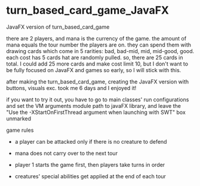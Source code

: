 # turn_based_card_game_JavaFX

JavaFX version of turn_based_card_game

there are 2 players, and mana is the currency of the game. the amount of mana equals the tour number the players are on. they can spend them with drawing cards which come in 5 rarities: bad, bad-mid, mid, mid-good, good. each cost has 5 cards hat are randomly pulled. so, there are 25 cards in total. I could add 25 more cards and make cost limit 10, but I don't want to be fully focused on JavaFX and games so early, so I will stick with this.

after making the turn_based_card_game, creating the JavaFX version with buttons, visuals exc. took me 6 days and I enjoyed it!

if you want to try it out, you have to go to main classes' run configurations and set the VM arguments module path to javaFX library, and
leave the "Use the -XStartOnFirstThread argument when launching with SWT" box unmarked


game rules

- a player can be attacked only if there is no creature to defend

- mana does not carry over to the next tour

- player 1 starts the game first, then players take turns in order

- creatures' special abilities get applied at the end of each tour

